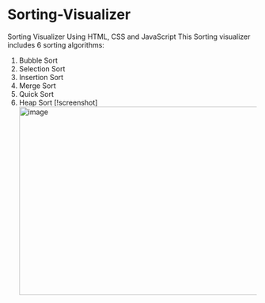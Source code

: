 # Sorting-Visualizer
Sorting Visualizer Using HTML, CSS and JavaScript
This Sorting visualizer includes 6 sorting algorithms:
1. Bubble Sort
2. Selection Sort
3. Insertion Sort
4. Merge Sort
5. Quick Sort
6. Heap Sort
   [!screenshot]<img width="952" height="380" alt="image" src="https://github.com/user-attachments/assets/2281a44d-94fd-44da-8b13-b0f60a1a9546" />

